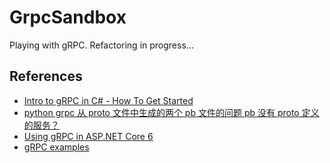 # GrpcSandbox

Playing with gRPC. Refactoring in progress...

## References

- [Intro to gRPC in C# - How To Get Started](https://www.youtube.com/watch?v=QyxCX2GYHxk)
- [python grpc 从 proto 文件中生成的两个 pb 文件的问题 pb 没有 proto 定义的服务？](https://cloud.tencent.com/developer/ask/2091311)
- [Using gRPC in ASP.NET Core 6](https://app.pluralsight.com/library/courses/aspdotnet-core-6-using-grpc)
- [gRPC examples](https://github.com/grpc/grpc-dotnet/tree/master/examples)
